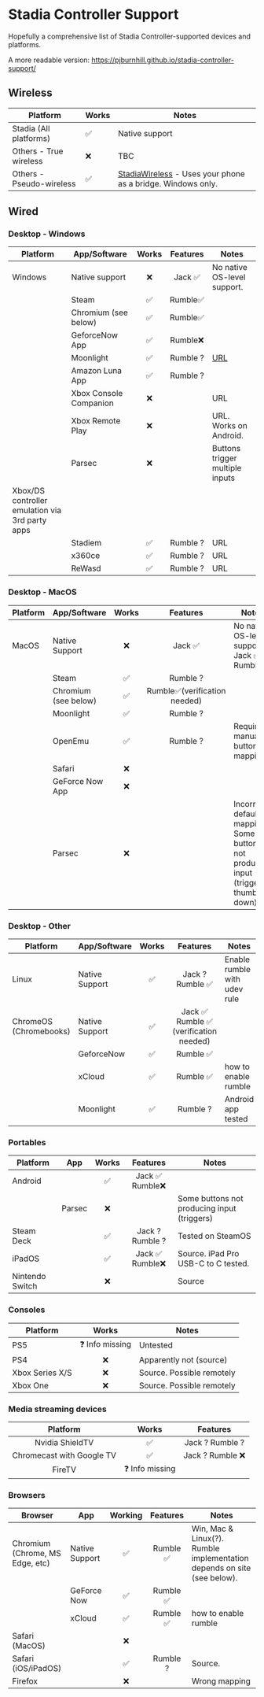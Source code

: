 # Stadia Controller Support
Hopefully a comprehensive list of Stadia Controller-supported devices and platforms.

A more readable version: https://pjburnhill.github.io/stadia-controller-support/

## Wireless

| Platform                 	| Works 	| Notes                                                       	|
|--------------------------	|-------	|-------------------------------------------------------------	|
| Stadia (All platforms)   	|   ✅   	| Native support                                              	|
| Others - True wireless   	|   ❌   	| TBC                                                         	|
| Others - Pseudo-wireless 	|   ✅   	| [StadiaWireless](https://github.com/helloparthshah/StadiaWireless) - Uses your phone as a bridge. Windows only. 	|

## Wired

### Desktop - Windows

| Platform                                        	| App/Software           	| Works 	| Features 	| Notes                           	|
|-------------------------------------------------	|------------------------	|:-----:	|:--------:	|---------------------------------	|
| Windows                                         	| Native support         	|   ❌   	|  Jack ✅  	| No native OS-level support.     	|
|                                                 	| Steam                  	|   ✅   	|  Rumble✅ 	|                                 	|
|                                                 	| Chromium (see below)   	|   ✅   	|  Rumble✅ 	|                                 	|
|                                                 	| GeforceNow App         	|   ✅   	|  Rumble❌ 	|                                 	|
|                                                 	| Moonlight              	|   ✅   	| Rumble ? 	| [URL](https://moonlight-stream.org/)|
|                                                 	| Amazon Luna App        	|   ✅   	| Rumble ? 	|                                 	|
|                                                 	| Xbox Console Companion 	|   ❌   	|          	| URL                             	|
|                                                 	| Xbox Remote Play       	|   ❌   	|          	| URL. Works on Android.          	|
|                                                 	| Parsec                 	|   ❌   	|          	| Buttons trigger multiple inputs 	|
| Xbox/DS controller emulation via 3rd party apps 	|                        	|       	|          	|                                 	|
|                                                 	| Stadiem                	|   ✅   	| Rumble ? 	| URL                             	|
|                                                 	| x360ce                 	|   ✅   	| Rumble ? 	| URL                             	|
|                                                 	| ReWasd                 	|   ✅   	| Rumble ? 	| URL                             	|

### Desktop - MacOS

| Platform 	| App/Software         	| Works 	|           Features           	| Notes                                                                              	|
|----------	|----------------------	|:-----:	|:----------------------------:	|------------------------------------------------------------------------------------	|
| MacOS    	| Native Support       	|   ❌   	|            Jack ✅            	| No native OS-level support. Jack ✅ Rumble❌                                         	|
|          	| Steam                	|   ✅   	|           Rumble ?           	|                                                                                    	|
|          	| Chromium (see below) 	|   ✅   	| Rumble✅(verification needed) 	|                                                                                    	|
|          	| Moonlight            	|   ✅   	|           Rumble ?           	|                                                                                    	|
|          	| OpenEmu              	|   ✅   	|           Rumble ?           	| Requires manual button mapping                                                     	|
|          	| Safari               	|   ❌   	|                              	|                                                                                    	|
|          	| GeForce Now App      	|   ❌   	|                              	|                                                                                    	|
|          	| Parsec               	|   ❌   	|                              	| Incorrect default mapping. Some buttons not producing input (triggers, thumb down) 	|

### Desktop - Other

| Platform               	| App/Software   	| Works 	|                Features               	| Notes                        	|
|------------------------	|----------------	|:-----:	|:-------------------------------------:	|------------------------------	|
| Linux                  	| Native Support 	|   ✅   	|            Jack ? Rumble ✅            	| Enable rumble with udev rule 	|
| ChromeOS (Chromebooks) 	| Native Support 	|   ✅   	| Jack ✅ Rumble ✅ (verification needed) 	|                              	|
|                        	| GeforceNow     	|   ✅   	|                Rumble ✅               	|                              	|
|                        	| xCloud         	|   ✅   	|                Rumble ✅               	| how to enable rumble         	|
|                        	| Moonlight      	|   ✅   	|                Rumble ?               	| Android app tested           	|

### Portables

| Platform        	| App    	| Works 	|     Features    	| Notes                                       	|
|-----------------	|--------	|:-----:	|:---------------:	|---------------------------------------------	|
| Android         	|        	|   ✅   	|  Jack ✅ Rumble❌ 	|                                             	|
|                 	| Parsec 	|   ❌   	|                 	| Some buttons not producing input (triggers) 	|
| Steam Deck      	|        	|   ✅   	| Jack ? Rumble ? 	| Tested on SteamOS                           	|
| iPadOS          	|        	|   ✅   	|  Jack ✅ Rumble❌ 	| Source. iPad Pro USB-C to C tested.         	|
| Nintendo Switch 	|        	|   ❌   	|                 	| Source                                      	|

### Consoles

| Platform        	|      Works     	| Notes                     	|
|-----------------	|:--------------:	|---------------------------	|
| PS5             	| ❓ Info missing 	| Untested                  	|
| PS4             	|        ❌       	| Apparently not (source)   	|
| Xbox Series X/S 	|        ❌       	| Source. Possible remotely 	|
| Xbox One        	|        ❌       	| Source. Possible remotely 	|

### Media streaming devices

|          Platform         	|      Works     	|     Features    	|
|:-------------------------:	|:--------------:	|:---------------:	|
| Nvidia ShieldTV           	| ✅              	| Jack ? Rumble ? 	|
| Chromecast with Google TV 	| ✅              	| Jack ? Rumble ❌ 	|
| FireTV                    	| ❓ Info missing 	|                 	|

### Browsers

| Browser                         	| App            	| Working 	| Features 	| Notes                                                                   	|
|---------------------------------	|----------------	|:-------:	|:--------:	|-------------------------------------------------------------------------	|
| Chromium (Chrome, MS Edge, etc) 	| Native Support 	|    ✅    	| Rumble ✅ 	| Win, Mac & Linux(?). Rumble implementation depends on site (see below). 	|
|                                 	| GeForce Now    	|    ✅    	| Rumble ✅ 	|                                                                         	|
|                                 	| xCloud         	|    ✅    	| Rumble ✅ 	| how to enable rumble                                                    	|
| Safari (MacOS)                  	|                	|    ❌    	|          	|                                                                         	|
| Safari (iOS/iPadOS)             	|                	|    ✅    	| Rumble ? 	| Source.                                                                 	|
| Firefox                         	|                	|    ❌    	|          	| Wrong mapping                                                           	|
